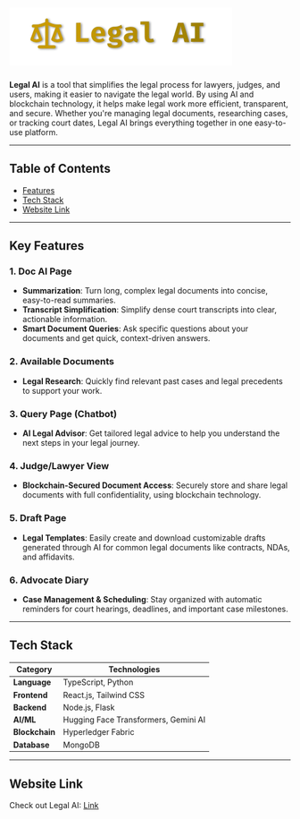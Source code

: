 # ![Legal AI Logo](public/logo.png)

**Legal AI** is a tool that simplifies the legal process for lawyers, judges, and users, making it easier to navigate the legal world. By using AI and blockchain technology, it helps make legal work more efficient, transparent, and secure. Whether you're managing legal documents, researching cases, or tracking court dates, Legal AI brings everything together in one easy-to-use platform.

---

## Table of Contents
- [Features](#key-features)
- [Tech Stack](#tech-stack)
- [Website Link](#website-link)

---

## Key Features

### 1. **Doc AI Page** 
- **Summarization**: Turn long, complex legal documents into concise, easy-to-read summaries.  
- **Transcript Simplification**: Simplify dense court transcripts into clear, actionable information.  
- **Smart Document Queries**: Ask specific questions about your documents and get quick, context-driven answers.

### 2. **Available Documents**
- **Legal Research**: Quickly find relevant past cases and legal precedents to support your work.

### 3. **Query Page (Chatbot)**
- **AI Legal Advisor**: Get tailored legal advice to help you understand the next steps in your legal journey.

### 4. **Judge/Lawyer View**
- **Blockchain-Secured Document Access**: Securely store and share legal documents with full confidentiality, using blockchain technology.

### 5. **Draft Page**
- **Legal Templates**: Easily create and download customizable drafts generated through AI for common legal documents like contracts, NDAs, and affidavits.

### 6. **Advocate Diary**
- **Case Management & Scheduling**: Stay organized with automatic reminders for court hearings, deadlines, and important case milestones.

---

## Tech Stack

| **Category**   | **Technologies**                                        |
|----------------|---------------------------------------------------------|
| **Language**   | TypeScript, Python                                      |
| **Frontend**   | React.js, Tailwind CSS                                  |
| **Backend**    | Node.js, Flask                                          |
| **AI/ML**      | Hugging Face Transformers, Gemini AI                    |
| **Blockchain** | Hyperledger Fabric                                      |
| **Database**   | MongoDB                                                 |

---

## Website Link 
Check out Legal AI: [Link](https://your-demo-link.com)
